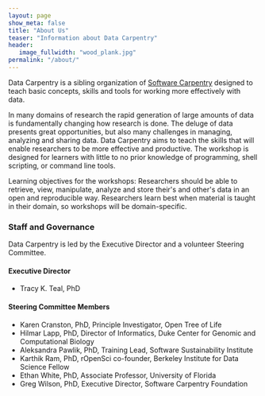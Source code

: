```yaml
---
layout: page
show_meta: false
title: "About Us"
teaser: "Information about Data Carpentry"
header:
   image_fullwidth: "wood_plank.jpg"
permalink: "/about/"
---
```

Data Carpentry is a sibling organization of [Software Carpentry](http://software-carpentry.org) designed to teach basic concepts, skills and tools for working more effectively with data.
<p>
In many domains of research the rapid generation of large amounts of data is fundamentally changing how research is done. The deluge of data presents great opportunities, but also many challenges in managing, analyzing and sharing data. Data Carpentry aims to teach the skills that will enable researchers to be more effective and productive. The workshop is designed for learners with little to no prior knowledge of programming, shell scripting, or command line tools.
<p>
Learning objectives for the workshops: Researchers should be able to retrieve, view, manipulate, analyze and store their's and other's data in an open and reproducible way. Researchers learn best when material is taught in their domain, so workshops will be domain-specific.

<h3>Staff and Governance</h3>

Data Carpentry is led by the Executive Director and a volunteer Steering Committee.

<h4>Executive Director</h4>

<ul>
<li> Tracy K. Teal, PhD </li>
</ul>

<h4>Steering Committee Members</h4>

<ul>
<li>Karen Cranston, PhD, Principle Investigator, Open Tree of Life 
<li>Hilmar Lapp, PhD, Director of Informatics, Duke Center for Genomic and Computational Biology
<li>Aleksandra Pawlik, PhD, Training Lead, Software Sustainability Institute
<li>Karthik Ram, PhD, rOpenSci co-founder, Berkeley Institute for Data Science Fellow
<li>Ethan White, PhD, Associate Professor, University of Florida
<li>Greg Wilson, PhD, Executive Director, Software Carpentry Foundation
</ul>